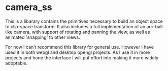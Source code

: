 # camera_ss

This is a libarary contains the primitives necessary to build an object space to clip-space transform.
It also includes a full implementation of an arc-ball like camera, with support of rotating and panning the view, as well
as animated 'snapping' to other views.

For now I can't recommend this library for general use.
However I have used it in both webgl and desktop opengl projects.
As I use it in more projects and hone the interface I will put effort into making it more widely adoptable.
